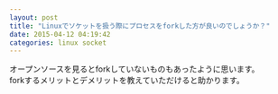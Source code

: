 ```yaml
---
layout: post
title: "Linuxでソケットを扱う際にプロセスをforkした方が良いのでしょうか？"
date: 2015-04-12 04:19:42
categories: linux socket
---
```

<p>オープンソースを見るとforkしていないものもあったように思います。<br>
forkするメリットとデメリットを教えていただけると助かります。</p>
